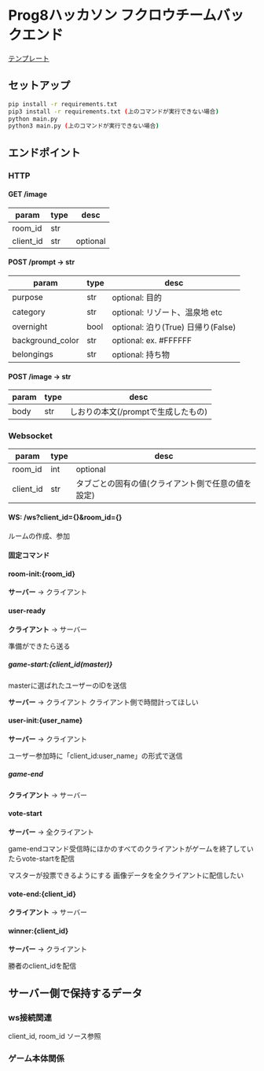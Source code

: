 # Prog8ハッカソン フクロウチームバックエンド

[テンプレート]("https://github.com/foasho/fastapi-lambda")

## セットアップ

```bash
pip install -r requirements.txt
pip3 install -r requirements.txt (上のコマンドが実行できない場合)
python main.py
python3 main.py (上のコマンドが実行できない場合)
```

## エンドポイント

### HTTP

#### GET /image

| param | type | desc |
| -- | -- | -- |
| room_id | str | |
| client_id | str | optional |

#### POST /prompt → str

| param | type | desc |
| -- | -- | -- |
| purpose | str | optional: 目的 |
| category | str | optional: リゾート、温泉地 etc |
| overnight | bool | optional: 泊り(True) 日帰り(False) |
| background_color | str | optional: ex. #FFFFFF |
| belongings | str | optional: 持ち物 |

#### POST /image → str

| param | type | desc |
| -- | -- | -- |
| body | str | しおりの本文(/promptで生成したもの) |

### Websocket

| param | type | desc |
| -- | -- | -- |
| room_id | int | optional |
| client_id | str | タブごとの固有の値(クライアント側で任意の値を設定) |

#### WS: /ws?client_id={}&room_id={}

ルームの作成、参加

#### 固定コマンド

#### room-init:{room_id}

**サーバー** → クライアント

#### user-ready

**クライアント** → サーバー

準備ができたら送る

##### game-start:{client_id(master)}

masterに選ばれたユーザーのIDを送信

**サーバー** → クライアント
クライアント側で時間計ってほしい

#### user-init:{user_name}

**サーバー** → クライアント

ユーザー参加時に「client_id:user_name」の形式で送信

##### game-end

**クライアント** → サーバー

#### vote-start

**サーバー** → 全クライアント

game-endコマンド受信時にほかのすべてのクライアントがゲームを終了していたらvote-startを配信

マスターが投票できるようにする
画像データを全クライアントに配信したい

#### vote-end:{client_id}

**クライアント** → サーバー

#### winner:{client_id}

**サーバー** → クライアント

勝者のclient_idを配信

## サーバー側で保持するデータ

### ws接続関連

client_id, room_id
ソース参照

### ゲーム本体関係
